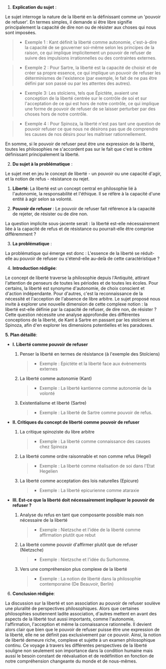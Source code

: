 1. **Explication du sujet** :

Le sujet interroge la nature de la liberté en la définissant comme un 'pouvoir de refuser'. En termes simples, il demande si être libre signifie principalement la capacité de dire non ou de résister aux choses qui nous sont imposées.

> - Exemple 1 : Kant définit la liberté comme autonomie, c'est-à-dire la capacité de se gouverner soi-même selon les principes de la raison, ce qui implique implicitement un pouvoir de refuser de suivre des impulsions irrationnelles ou des contraintes externes.

> - Exemple 2 : Pour Sartre, la liberté est la capacité de choisir et de créer sa propre essence, ce qui implique un pouvoir de refuser les déterminismes de l'existence (par exemple, le fait de ne pas être défini par son passé ou par les attentes des autres).

> - Exemple 3: Les stoïciens, tels que Épictète, avaient une conception de la liberté centrée sur le contrôle de soi et sur l'acceptation de ce qui est hors de notre contrôle, ce qui implique une forme de pouvoir de refuser de se laisser perturber par des choses hors de notre contrôle.

> - Exemple 4 : Pour Spinoza, la liberté n'est pas tant une question de pouvoir refuser ce que nous ne désirons pas que de comprendre les causes de nos désirs pour les maîtriser rationnellement.

En somme, si le pouvoir de refuser peut être une expression de la liberté, toutes les philosophies ne s'accordent pas sur le fait que c'est le critère définissant principalement la liberté.

2. **Du sujet à la problématique** :

Le sujet met en jeu le concept de liberté - un pouvoir ou une capacité d'agir, et la notion de refus - résistance ou rejet.

1. **Liberté**: La liberté est un concept central en philosophie lié à l'autonomie, la responsabilité et l'éthique. Il se réfère à la capacité d'une entité à agir selon sa volonté.

2. **Pouvoir de refuser** : Le pouvoir de refuser fait référence à la capacité de rejeter, de résister ou de dire non.

La question implicite sous-jacente serait : la liberté est-elle nécessairement liée à la capacité de refus et de résistance ou pourrait-elle être comprise différemment ?

3. **La problématique** :

La problématique qui émerge est donc : L'essence de la liberté se réduit-elle au pouvoir de refuser ou s'étend-elle au-delà de cette caractéristique ?

4. **Introduction rédigée**: 

Le concept de liberté traverse la philosophie depuis l'Antiquité, attirant l'attention de penseurs de toutes les périodes et de toutes les écoles. Pour certains, la liberté est synonyme d'autonomie, de choix conscient et d'action indépendante. Pour d'autres, c'est la reconnaissance de la nécessité et l'acception de l'absence de libre arbitre. Le sujet proposé nous invite à explorer une nouvelle dimension de cette complexe notion : la liberté est-elle définie par la capacité de refuser, de dire non, de résister ? Cette question nécessite une analyse approfondie des différentes conceptions de la liberté, de Kant à Sartre en passant par les stoïciens et Spinoza, afin d'en explorer les dimensions potentielles et les paradoxes.

**5. Plan détaillé**:

* **I. Liberté comme pouvoir de refuser**

    1. Penser la liberté en termes de résistance (à l'exemple des Stoïciens)
          > - Exemple : Epictète et la liberté face aux évènements externes
    
    2. La liberté comme autonomie (Kant)
          > - Exemple : La liberté kantienne comme autonomie de la volonté
    
    3. Existentialisme et liberté (Sartre)
          > - Exemple : La liberté de Sartre comme pouvoir de refus.

* **II. Critiques du concept de liberté comme pouvoir de refuser**

    1. La critique spinoziste du libre arbitre
          > - Exemple : La liberté comme connaissance des causes chez Spinoza
    
    2. La liberté comme ordre raisonnable et non comme refus (Hegel)
          > - Exemple : La liberté comme réalisation de soi dans l'Etat Hegelien
    
    3. La liberté comme acceptation des lois naturelles (Epicure)
          > - Exemple : La liberté epicurienne comme ataraxie

* **III. Est-ce que la liberté doit nécessairement impliquer le pouvoir de refuser ?**

    1. Analyse du refus en tant que composante possible mais non nécessaire de la liberté
          > - Exemple : Nietzsche et l'idée de la liberté comme affirmation plutôt que rebut
    
    2. La liberté comme pouvoir d'affirmer plutôt que de refuser (Nietzsche)
          > - Exemple : Nietzsche et l'idée du Surhomme.
    
    3. Vers une compréhension plus complexe de la liberté 
          > - Exemple : La notion de liberté dans la philosophie contemporaine (De Beauvoir, Berlin)

6. **Conclusion rédigée**: 

La discussion sur la liberté et son association au pouvoir de refuser soulève une pluralité de perspectives philosophiques. Alors que certaines philosophies soutiennent ladite association, d'autres mettent en avant des aspects de la liberté tout aussi importants, comme l'autonomie, l'affirmation, l'acception et même la connaissance rationnelle. Il devient alors clair que bien que le pouvoir de refuser puisse être une expression de la liberté, elle ne se définit pas exclusivement par ce pouvoir. Ainsi, la notion de liberté demeure riche, complexe et sujette à un examen philosophique continu. Ce voyage à travers les différentes perspectives de la liberté souligne non seulement son importance dans la condition humaine mais aussi le besoin constant de réévaluation et de redéfinition en fonction de notre compréhension changeante du monde et de nous-mêmes.
